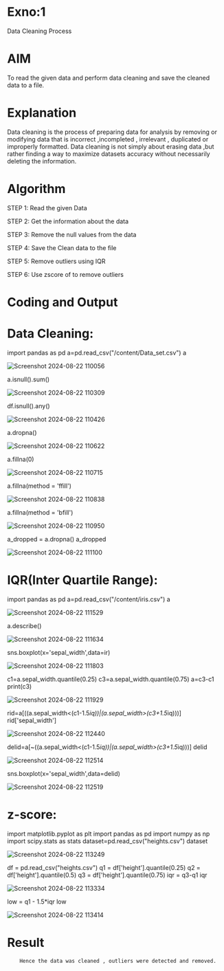 # Exno:1
Data Cleaning Process

# AIM
To read the given data and perform data cleaning and save the cleaned data to a file.

# Explanation
Data cleaning is the process of preparing data for analysis by removing or modifying data that is incorrect ,incompleted , irrelevant , duplicated or improperly formatted. Data cleaning is not simply about erasing data ,but rather finding a way to maximize datasets accuracy without necessarily deleting the information.

# Algorithm
STEP 1: Read the given Data

STEP 2: Get the information about the data

STEP 3: Remove the null values from the data

STEP 4: Save the Clean data to the file

STEP 5: Remove outliers using IQR

STEP 6: Use zscore of to remove outliers

# Coding and Output

# Data Cleaning:

import pandas as pd
a=pd.read_csv("/content/Data_set.csv")
a

![Screenshot 2024-08-22 110056](https://github.com/user-attachments/assets/04e33d88-1efd-4c34-9f87-4988f53f09f1)


a.isnull().sum()

![Screenshot 2024-08-22 110309](https://github.com/user-attachments/assets/a265b44a-9cbe-4714-af88-f11cad26345e)


df.isnull().any()



![Screenshot 2024-08-22 110426](https://github.com/user-attachments/assets/e576f45e-52c3-4bb6-8efb-aea7ddfe5fe6)


a.dropna()

![Screenshot 2024-08-22 110622](https://github.com/user-attachments/assets/98ded597-3e15-4e7f-a79f-eadb3729f460)


a.fillna(0)

![Screenshot 2024-08-22 110715](https://github.com/user-attachments/assets/43b7daca-cbbc-4aa3-8324-1cb7e56d9cdc)


a.fillna(method = 'ffill')

![Screenshot 2024-08-22 110838](https://github.com/user-attachments/assets/29e39955-ece9-4744-aa48-3aa4e05a3542)



a.fillna(method = 'bfill')

![Screenshot 2024-08-22 110950](https://github.com/user-attachments/assets/7ae129a8-4f90-45ec-96e6-5be06ad496ce)



a_dropped = a.dropna()
a_dropped


![Screenshot 2024-08-22 111100](https://github.com/user-attachments/assets/5feaad4a-0a83-4d38-91d8-58a85d9fc80e)

# IQR(Inter Quartile Range):

import pandas as pd
a=pd.read_csv("/content/iris.csv")
a

![Screenshot 2024-08-22 111529](https://github.com/user-attachments/assets/186915bf-0955-4f15-b4a3-9fc9fa60fea1)



a.describe()

![Screenshot 2024-08-22 111634](https://github.com/user-attachments/assets/80247d49-0509-4f00-a598-6c89109be920)



sns.boxplot(x='sepal_width',data=ir)

![Screenshot 2024-08-22 111803](https://github.com/user-attachments/assets/2b4cfd71-326c-4f19-a911-f1d3cd5bf892)


c1=a.sepal_width.quantile(0.25)
c3=a.sepal_width.quantile(0.75)
a=c3-c1
print(c3)

![Screenshot 2024-08-22 111929](https://github.com/user-attachments/assets/b910ae98-c778-48a9-9c29-15ac92984a9c)



rid=a[((a.sepal_width<(c1-1.5*iq))|(a.sepal_width>(c3+1.5*iq)))]
rid['sepal_width']


![Screenshot 2024-08-22 112440](https://github.com/user-attachments/assets/5630ea44-e0a6-4f4d-bfa4-eb70c3221927)


delid=a[~((a.sepal_width<(c1-1.5*iq))|(a.sepal_width>(c3+1.5*iq)))]
delid



![Screenshot 2024-08-22 112514](https://github.com/user-attachments/assets/cb336669-f8c0-4726-a9a9-fb12ef8e7e7a)



sns.boxplot(x='sepal_width',data=delid)


![Screenshot 2024-08-22 112519](https://github.com/user-attachments/assets/f2c7526d-6d34-4d76-a698-e727ec9309c9)

# z-score:



import matplotlib.pyplot as plt
import pandas as pd
import numpy as np
import scipy.stats as stats
dataset=pd.read_csv("heights.csv")
dataset

![Screenshot 2024-08-22 113249](https://github.com/user-attachments/assets/e0741663-b725-4ed8-9551-1c5103198e51)


df = pd.read_csv("heights.csv")
q1 = df['height'].quantile(0.25)
q2 = df['height'].quantile(0.5)
q3 = df['height'].quantile(0.75)
iqr = q3-q1
iqr

![Screenshot 2024-08-22 113334](https://github.com/user-attachments/assets/550b7b66-873b-455f-a22f-3451174067e5)


low = q1 - 1.5*iqr
low

![Screenshot 2024-08-22 113414](https://github.com/user-attachments/assets/9cf441dd-00c2-4cb1-bf75-dcd8f206f296)


# Result
        Hence the data was cleaned , outliers were detected and removed.
